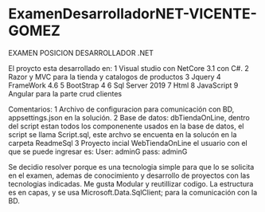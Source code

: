 # ExamenDesarrolladorNET-VICENTE-GOMEZ
EXAMEN POSICION DESARROLLADOR .NET

El proycto esta desarrollado en:
1 Visual studio con NetCore 3.1 con C#.
2 Razor y MVC para la tienda y catalogos de productos
3 Jquery
4 FrameWork 4.6
5 BootStrap 4
6 Sql Server 2019
7 Html
8 JavaScript
9 Angular para la parte crud  clientes

Comentarios:
1 Archivo de configuracion para comunicación con BD, appsettings.json en la solución.
2 Base de datos: dbTiendaOnLine, dentro del script estan todos los componenente usados en la base de datos,
  el script se llama Script.sql, este archvo se encuenta en la solucón en la carpeta ReadmeSql
3 Proyecto incial WebTiendaOnLine
el usuario con el que se puede ingresar es:
User: adminG
pass: adminG

Se decidio resolver porque es una tecnologia simple para que lo se solicita en el examen, ademas de conocimiento y desarrollo
de proyectos con las tecnologias indicadas. Me gusta Modular y reutillizar codigo.
La estructura es en capas, y se usa  Microsoft.Data.SqlClient; para la comunicación con la BD.

